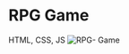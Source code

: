 # RPG Game
 HTML, CSS, JS
![RPG- Game](https://github.com/Productivty/RPG-Game/assets/119683727/db2ddadf-14e0-409d-b7e5-6dced5727f4c)

